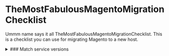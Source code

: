 # TheMostFabulousMagentoMigrationChecklist
Ummm name says it all TheMostFabulousMagentoMigrationChecklist. This is a checklist you can use for migrating Magento to a new host. 

<details>
  <summary>### Match service versions</summary>
  
  ### Match Service Versions
  1. PHP
  2. MySQL
  3. Redis
  4. Varish
  5. ElasticSearch
  6. OpenSearch
  7. RabbitMQ

</details>

